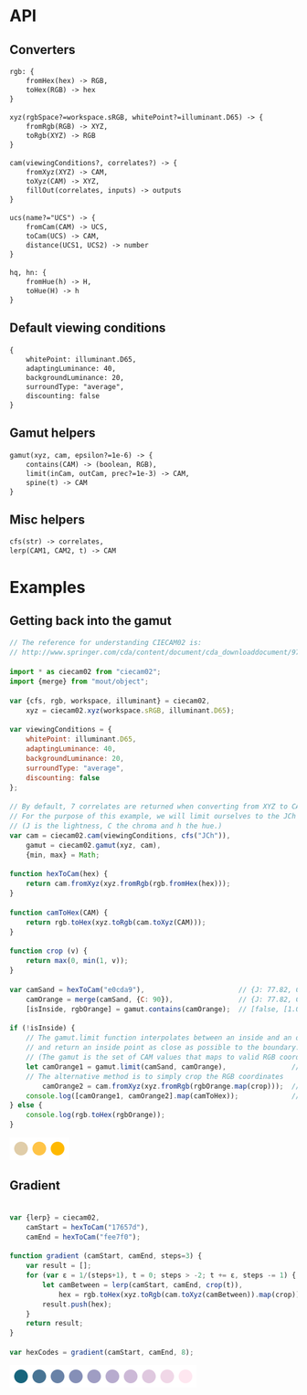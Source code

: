 # API

## Converters

	rgb: {
		fromHex(hex) -> RGB,
		toHex(RGB) -> hex
	}

	xyz(rgbSpace?=workspace.sRGB, whitePoint?=illuminant.D65) -> {
		fromRgb(RGB) -> XYZ,
		toRgb(XYZ) -> RGB
	}

	cam(viewingConditions?, correlates?) -> {
		fromXyz(XYZ) -> CAM,
		toXyz(CAM) -> XYZ,
		fillOut(correlates, inputs) -> outputs
	}

	ucs(name?="UCS") -> {
		fromCam(CAM) -> UCS,
		toCam(UCS) -> CAM,
		distance(UCS1, UCS2) -> number
	}

	hq, hn: {
		fromHue(h) -> H,
		toHue(H) -> h
	}

## Default viewing conditions

	{
		whitePoint: illuminant.D65,
		adaptingLuminance: 40,
		backgroundLuminance: 20,
		surroundType: "average",
		discounting: false
	}

## Gamut helpers

	gamut(xyz, cam, epsilon?=1e-6) -> {
		contains(CAM) -> (boolean, RGB),
		limit(inCam, outCam, prec?=1e-3) -> CAM,
		spine(t) -> CAM
	}

## Misc helpers

	cfs(str) -> correlates,
	lerp(CAM1, CAM2, t) -> CAM

# Examples

## Getting back into the gamut

```javascript
// The reference for understanding CIECAM02 is:
// http://www.springer.com/cda/content/document/cda_downloaddocument/9781441961891-c1.pdf

import * as ciecam02 from "ciecam02";
import {merge} from "mout/object";

var {cfs, rgb, workspace, illuminant} = ciecam02,
    xyz = ciecam02.xyz(workspace.sRGB, illuminant.D65);

var viewingConditions = {
	whitePoint: illuminant.D65,
	adaptingLuminance: 40,
	backgroundLuminance: 20,
	surroundType: "average",
	discounting: false
};

// By default, 7 correlates are returned when converting from XYZ to CAM.
// For the purpose of this example, we will limit ourselves to the JCh correlates.
// (J is the lightness, C the chroma and h the hue.)
var cam = ciecam02.cam(viewingConditions, cfs("JCh")),
    gamut = ciecam02.gamut(xyz, cam),
    {min, max} = Math;

function hexToCam(hex) {
	return cam.fromXyz(xyz.fromRgb(rgb.fromHex(hex)));
}

function camToHex(CAM) {
	return rgb.toHex(xyz.toRgb(cam.toXyz(CAM)));
}

function crop (v) {
	return max(0, min(1, v));
}

var camSand = hexToCam("e0cda9"),                       // {J: 77.82, C: 16.99, h: 81.01}
    camOrange = merge(camSand, {C: 90}),                // {J: 77.82, C: 90.00, h: 81.01}
    [isInside, rgbOrange] = gamut.contains(camOrange);  // [false, [1.09, 0.73, -0.7]]

if (!isInside) {
	// The gamut.limit function interpolates between an inside and an outside point
	// and return an inside point as close as possible to the boundary.
	// (The gamut is the set of CAM values that maps to valid RGB coordinates.)
	let camOrange1 = gamut.limit(camSand, camOrange),                // {J: 77.82, C: 55.23, h: 81.01}
	// The alternative method is to simply crop the RGB coordinates
	    camOrange2 = cam.fromXyz(xyz.fromRgb(rgbOrange.map(crop)));  // {J: 74.43, C: 67.60, h: 81.30}
	console.log([camOrange1, camOrange2].map(camToHex));             // #ffc447   #ffb900
} else {
	console.log(rgb.toHex(rgbOrange));
}
```

![Example 1 Output](img/ex1.png)

## Gradient

```javascript

var {lerp} = ciecam02,
    camStart = hexToCam("17657d"),
    camEnd = hexToCam("fee7f0");

function gradient (camStart, camEnd, steps=3) {
	var result = [];
	for (var ε = 1/(steps+1), t = 0; steps > -2; t += ε, steps -= 1) {
		let camBetween = lerp(camStart, camEnd, crop(t)),
		    hex = rgb.toHex(xyz.toRgb(cam.toXyz(camBetween)).map(crop));
		result.push(hex);
	}
	return result;
}

var hexCodes = gradient(camStart, camEnd, 8);
```

![Example 2 Output](img/ex2.png)
